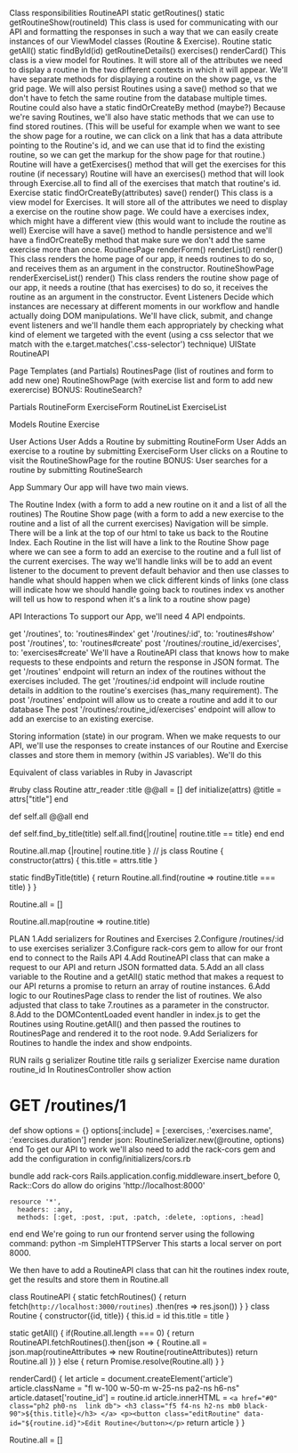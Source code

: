 Class responsibilities
RoutineAPI
static getRoutines()
static getRoutineShow(routineId) This class is used for communicating with our API and formatting the responses in such a way that we can easily create instances of our ViewModel classes (Routine & Exercise).
Routine
static getAll()
static findById(id)
getRoutineDetails()
exercises()
renderCard()
This class is a view model for Routines. It will store all of the attributes we need to display a routine in the two different contexts in which it will appear. We'll have separate methods for displaying a routine on the show page, vs the grid page.
We will also persist Routines using a save() method so that we don't have to fetch the same routine from the database multiple times.
Routine could also have a static findOrCreateBy method (maybe?)
Because we're saving Routines, we'll also have static methods that we can use to find stored routines. (This will be useful for example when we want to see the show page for a routine, we can click on a link that has a data attribute pointing to the Routine's id, and we can use that id to find the existing routine, so we can get the markup for the show page for that routine.)
Routine will have a getExercises() method that will get the exercises for this routine (if necessary)
Routine will have an exercises() method that will look through Exercise.all to find all of the exercises that match that routine's id.
Exercise
static findOrCreateBy(attributes)
save()
render()
This class is a view model for Exercises. It will store all of the attributes we need to display a exercise on the routine show page. We could have a exercises index, which might have a different view (this would want to include the routine as well)
Exercise will have a save() method to handle persistence and we'll have a findOrCreateBy method that make sure we don't add the same exercise more than once.
RoutinesPage
renderForm()
renderList()
render()
This class renders the home page of our app, it needs routines to do so, and receives them as an argument in the constructor.
RoutineShowPage
renderExerciseList()
render()
This class renders the routine show page of our app, it needs a routine (that has exercises) to do so, it receives the routine as an argument in the constructor.
Event Listeners
Decide which instances are necessary at different moments in our workflow and handle actually doing DOM manipulations.
We'll have click, submit, and change event listeners and we'll handle them each appropriately by checking what kind of element we targeted with the event (using a css selector that we match with the e.target.matches('.css-selector') technique)
UIState
RoutineAPI

Page Templates (and Partials)
RoutinesPage (list of routines and form to add new one) RoutineShowPage (with exercise list and form to add new exerercise) BONUS: RoutineSearch?

Partials
RoutineForm ExerciseForm RoutineList ExerciseList

Models
Routine Exercise

User Actions
User Adds a Routine by submitting RoutineForm User Adds an exercise to a routine by submitting ExerciseForm User clicks on a Routine to visit the RoutineShowPage for the routine BONUS: User searches for a routine by submitting RoutineSearch

App Summary
Our app will have two main views.

The Routine Index (with a form to add a new routine on it and a list of all the routines)
The Routine Show page (with a form to add a new exercise to the routine and a list of all the current exercises)
Navigation will be simple. There will be a link at the top of our html to take us back to the Routine Index. Each Routine in the list will have a link to the Routine Show page where we can see a form to add an exercise to the routine and a full list of the current exercises. The way we'll handle links will be to add an event listener to the document to prevent default behavior and then use classes to handle what should happen when we click different kinds of links (one class will indicate how we should handle going back to routines index vs another will tell us how to respond when it's a link to a routine show page)

API Interactions
To support our App, we'll need 4 API endpoints.

get '/routines', to: 'routines#index'
get '/routines/:id', to: 'routines#show'
post '/routines', to: 'routines#create'
post '/routines/:routine_id/exercises', to: 'exercises#create'
We'll have a RoutineAPI class that knows how to make requests to these endpoints and return the response in JSON format. The get '/routines' endpoint will return an index of the routines without the exercises included. The get '/routines/:id endpoint will include routine details in addition to the routine's exercises (has_many requirement). The post '/routines' endpoint will allow us to create a routine and add it to our database The post '/routines/:routine_id/exercises' endpoint will allow to add an exercise to an existing exercise.

Storing information (state) in our program.
When we make requests to our API, we'll use the responses to create instances of our Routine and Exercise classes and store them in memory (within JS variables). We'll do this

Equivalent of class variables in Ruby in Javascript

#ruby
class Routine 
  attr_reader :title
  @@all = []
  def initialize(attrs) 
    @title = attrs["title"]
  end

  def self.all 
    @@all
  end

  def self.find_by_title(title)
    self.all.find{|routine| routine.title == title}
  end
end

Routine.all.map {|routine| routine.title }
// js
class Routine {
  constructor(attrs) {
    this.title = attrs.title
  }

  static findByTitle(title) {
    return Routine.all.find(routine => routine.title === title)
  }
}

Routine.all = []

Routine.all.map(routine => routine.title)

PLAN
1.Add serializers for Routines and Exercises
2.Configure /routines/:id to use exercises serializer
3.Configure rack-cors gem to allow for our front end to connect to the Rails API
4.Add RoutineAPI class that can make a request to our API and return JSON formatted data.
5.Add an all class variable to the Routine and a getAll() static method that makes a request to our API returns a promise to return an array of routine instances.
6.Add logic to our RoutinesPage class to render the list of routines. We also adjusted that class to take 7.routines as a parameter in the constructor.
8.Add to the DOMContentLoaded event handler in index.js to get the Routines using Routine.getAll() and then passed the routines to RoutinesPage and rendered it to the root node.
9.Add Serializers for Routines to handle the index and show endpoints.

RUN
rails g serializer Routine title
rails g serializer Exercise name duration routine_id
In RoutinesController show action

  # GET /routines/1
  def show
    options = {}
    options[:include] = [:exercises, :'exercises.name', :'exercises.duration']
    render json: RoutineSerializer.new(@routine, options)
  end
To get our API to work we'll also need to add the rack-cors gem and add the configuration in config/initializers/cors.rb

bundle add rack-cors
Rails.application.config.middleware.insert_before 0, Rack::Cors do
  allow do
    origins 'http://localhost:8000'

    resource '*',
      headers: :any,
      methods: [:get, :post, :put, :patch, :delete, :options, :head]
  end
end
We're going to run our frontend server using the following command: python -m SimpleHTTPServer This starts a local server on port 8000.

We then have to add a RoutineAPI class that can hit the routines index route, get the results and store them in Routine.all

class RoutineAPI {
  static fetchRoutines() {
    return fetch(`http://localhost:3000/routines`)
      .then(res => res.json())
  }
}
class Routine {
  constructor({id, title}) {
    this.id = id
    this.title = title
  }

  static getAll() {
    if(Routine.all.length === 0) {
      return RoutineAPI.fetchRoutines().then(json => {
        Routine.all = json.map(routineAttributes => new Routine(routineAttributes))
        return Routine.all
      })
    } else {
      return Promise.resolve(Routine.all)
    }
  }

  renderCard() {
    let article = document.createElement('article')
    article.className = "fl w-100 w-50-m w-25-ns pa2-ns h6-ns"
    article.dataset['routine_id'] = routine.id
    article.innerHTML = `
      <a href="#0" class="ph2 ph0-ns  link db">
        <h3 class="f5 f4-ns h2-ns mb0 black-90">${this.title}</h3>
      </a>
      <p><button class="editRoutine" data-id="${routine.id}">Edit Routine</button></p>
    `
    return article
  }
}

Routine.all = []